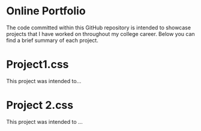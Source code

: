 # Online Portfolio
The code committed within this GitHub repository is intended to showcase projects that I have worked on throughout my college career.  Below you can find a brief summary of each project.

# Project1.css
This project was intended to...

# Project 2.css
This project was intended to ...
 
